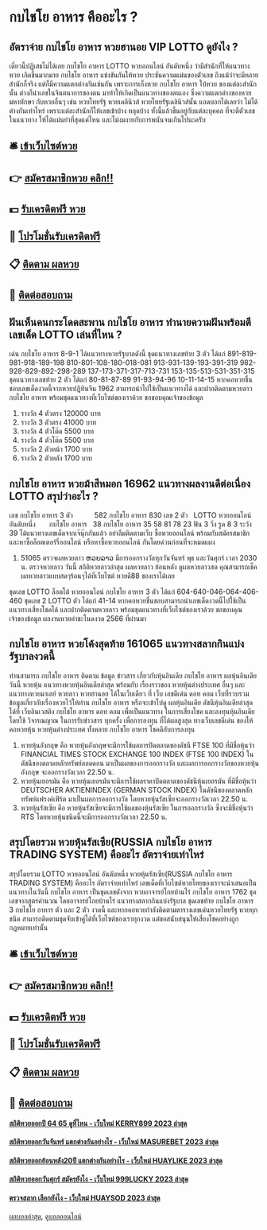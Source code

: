 # กบไชโย อาหาร คืออะไร ?
## อัตราจ่าย กบไชโย อาหาร หวยฮานอย VIP LOTTO ดูยังไง ?
เดี๋ยวนี้ปฏิเสธไม่ได้เลย กบไชโย อาหาร LOTTO หวยออนไลน์ อันดับหนึ่ง ว่ามีสำนักที่ให้แนวทางหวย เกิดขึ้นมากมาย กบไชโย อาหาร แข่งขันกันให้หวย ประชันความแม่นของตัวเลข ถึงแม้ว่าจะมีหลายสำนักก็จริง แต่ก็มีความแตกต่างกันเช่นกัน เพราะการเก็งหวย กบไชโย อาหาร ใบ้หวย ของแต่ละสำนักนั้น ต่างก็นำเลขในจินตนาการของตน มาทำให้เกิดเป็นแนวทางของตนเอง ซึ่งความแตกต่างของหวยมหาทักษา กับหวยอื่นๆ เช่น หวยไทยรัฐ หวยเดลินิวส์ หวยไทยรัฐเดลินิวส์นั้น แอดบอกได้เลยว่า ไม่ได้ต่างกันเท่าไหร่ เพราะแต่ละสำนักก็ให้เลขเข้าบ้าง หลุดบ้าง ทั้งนี้แล้วขึ้นอยู่กับแต่ละบุคคล ที่จะตีตัวเลขในแนวทาง ให้ได้แม่นยำที่สุดแค่ไหน และไม่งมงายกับการพนันจนเกินไปนะครับ

## 🛎 [เข้าเว็บไซต์หวย](https://bit.ly/3BG5bNw)
## 👉 [สมัครสมาชิกหวย คลิก!!](https://bit.ly/3BG5bNw)
## 💵 [รับเครดิตฟรี หวย](https://bit.ly/3C3mvgS)
## 👑 [โปรโมชั่นรับเครดิตฟรี](https://bit.ly/3C3mvgS)
## 📋 [ติดตาม ผลหวย](https://bit.ly/3C3mvgS)
## 📱 [ติดต่อสอบถาม](https://bit.ly/3C3mvgS)

## ฝันเห็นคนกระโดดสะพาน กบไชโย อาหาร ทำนายความฝันพร้อมตีเลขเด็ด LOTTO เล่นที่ไหน ?
เด่น กบไชโย อาหาร 8-9-1 ได้แนวทางหวยรัฐบาลดังนี้
ชุดแนวทางเลขท้าย 3 ตัว ได้แก่
891-819-981-918-189-198
810-801-108-180-018-081
913-931-139-193-391-319
982-928-829-892-298-289
137-173-371-317-713-731
153-135-513-531-351-315
ชุดแนวทางเลขท้าย 2 ตัว ได้แก่
80-81-87-89
91-93-94-96
10-11-14-15
หากคอหวยชื่นชอบเลขเด็ดงวดนี้จากหวยปฏิทินจีน 1962 สามารถนำไปใช้เป็นแนวทางได้ และฝากติดตามหวยลาว กบไชโย อาหาร พร้อมชุดแนวทางที่เว็บไซต์ของเราด้วย
ขอขอบคุณเจ้าของข้อมูล

1. รางวัล 4 ตัวตรง 120000 บาท
2. รางวัล 3 ตัวตรง 41000 บาท
3. รางวัล 4 ตัวโต๊ด 5500 บาท
4. รางวัล 4 ตัวโต๊ด 5500 บาท
5. รางวัล 2 ตัวหน้า 1700 บาท
6. รางวัล 2 ตัวหลัง 1700 บาท

## กบไชโย อาหาร หวยม้าสีหมอก 16962 แนวทางผลงานดีต่อเนื่อง LOTTO สรุปว่าอะไร ?
เลข กบไชโย อาหาร 3 ตัว           582 กบไชโย อาหาร 830
เลข 2 ตัว   LOTTO หวยออนไลน์ อันดับหนึ่ง       กบไชโย อาหาร   38 กบไชโย อาหาร 35 58 81 78 23
ฟัน 3
วิ่ง รูด 8 3
ระวัง 39
ได้แนวทางเลขเด็ดจากเจ๊นุ๊กกันแล้ว อย่าลืมติดตามเว็บ ซื้อหวยออนไลน์ พร้อมกับสมัครสมาชิกและหาซื้อล็อตเตอร์รี่ออนไลน์ หรือหาซื้อหวยออนไลน์ กันโดยด่วนก่อนที่จะหมดแผง
1. 51065 ตรวจผลหวยลาว ຫວຍລາວ มีการออกรางวัลทุกวันจันทร์ พุธ และวันศุกร์ เวลา 2030 น. ตรวจหวยลาว วันนี้ สถิติหวยลาวล่าสุด ผลหวยลาว ย้อนหลัง ดูผลหวยลาวสด คุณสามารถเช็คผลหวยลาวแบบสดๆร้อนๆได้ที่เว็บไซต์ หวยดี88 ของเราได้เลย

ชุดเลข LOTTO ล็อตโต้ หวยออนไลน์ กบไชโย อาหาร 3 ตัว ได้แก่
604-640-046-064-406-460
ชุดเลข 2 LOTTO ตัว ได้แก่
41-14
หากคอหวยชื่นชอบสามารถนำเลขเด็ดงวดนี้ไปใช้เป็นแนวทางเสี่ยงโชคได้ และฝากติดตามหวยลาว พร้อมชุดแนวทางที่เว็บไซต์ของเราด้วย
ขอขอบคุณเจ้าของข้อมูล
ผลงานหวยคำชะโนดงวด 2566 ที่ผ่านมา


## กบไชโย อาหาร หวยโค้งสุดท้าย 161065 แนวทางสลากกินแบ่งรัฐบาลงวดนี้
ท่านสามารถ กบไชโย อาหาร ติดตาม ข้อมูล ข่าวสาร เกี่ยวกับหุ้นอินเดีย กบไชโย อาหาร ผลหุ้นอินเดียวันนี้ หวยหุ้น แนวทางหวยหุ้นอินเดียล่าสุด พร้อมกับ
เรื่องราวของ หวยหุ้นต่างประเทศ อื่นๆ และแนวทางหวยมาเลย์ หวยลาว หวยฮานอย ได้ในเว็บเดียว ที่ เว็บ เลขดีเด่น ดอท คอม เว็บที่รวบรวมข้อมูลเกี่ยวกับเรื่องหวยไว้ให้ท่าน กบไชโย อาหาร หรือจะเข้าไปดู ผลหุ้นอินเดีย ดัชนีหุ้นอินเดียล่าสุด ได้ที่ เว็บอินเวสติง กบไชโย อาหาร ดอท คอม เพื่อเป็นแนวทาง ในการเสี่ยงโชค และลงทุนหุ้นอินเดียโดยใช้ วิจารณญาณ ในการรับข่าวสาร ทุกครั้ง เพื่อการลงทุน ที่ได้ผลสูงสุด ทางเว็บเลขดีเด่น ของให้คอหวยหุ้น หวยหุ้นต่างประเทศ ทั้งหลาย กบไชโย อาหาร โชคดีกับการลงทุน
1. หวยหุ้นอังกฤษ คือ หวยหุ้นอังกฤษจะมีการใช้ผลการปิดตลาดของดัชนี FTSE 100 ที่มีชื่อหุ้นว่า FINANCIAL TIMES STOCK EXCHANGE 100 INDEX (FTSE 100 INDEX) ในดัชนีของตลาดหลักทรัพย์ลอดดอน มาเป็นผลของการออกรางวัล และผลการออกรางวัลของหวยหุ้นอังกฤษ จะออกรางวัลเวลา 22.50 น.
2. หวยหุ้นเยอรมัน คือ หวยหุ้นเยอรมันจะมีการใช้ผลราคาปิดตลาดของดัชนีหุ้นเยอรมัน ที่มีชื่อหุ้นว่า DEUTSCHER AKTIENINDEX (GERMAN STOCK INDEX) ในดัชนีของตลาดหลักทรัพย์แฟรงค์เฟิร์ต มาเป็นผลการออกรางวัล โดยหวยหุ้นรัสเซียจะออกรางวัลเวลา 22.50 น.
3. หวยหุ้นรัสเซีย คือ หวยหุ้นรัสเซียจะมีการใช้ผลของหุ้นรัสเซีย ในการออกรางวัล ซึ่งจะมีชื่อหุ้นว่า RTS โดยหวยหุ้นชนิดนี้จะมีการออกรางวัลเวลา 22.50 น.

## สรุปโดยรวม หวยหุ้นรัสเซีย(RUSSIA กบไชโย อาหาร TRADING SYSTEM) คืออะไร อัตราจ่ายเท่าไหร่
สรุปโดยรวม LOTTO หวยออนไลน์ อันดับหนึ่ง หวยหุ้นรัสเซีย(RUSSIA กบไชโย อาหาร TRADING SYSTEM) คืออะไร อัตราจ่ายเท่าไหร่ เลขเด็ดที่เว็บไซต์หวยไทยของเราจะนำเสนอเป็นแนวทางในวันนี้ กบไชโย อาหาร เป็นชุดเลขดังจาก หวยอาจารย์โกยบ้านไร่ กบไชโย อาหาร 1762 ชุดเลขจากสูตรคำนวณ โดยอาจารย์โกยบ้านไร่ แนวทางสลากกินแบ่งรัฐบาล ชุดเลขท้าย กบไชโย อาหาร 3 กบไชโย อาหาร ตัว และ 2 ตัว งวดนี้ และหากคอหวยกำลังติดตามตารางเลขเด่นหวยไทยรัฐ หวยทุกชนิด สามารถติดตามชุดจับเข้าคู่ได้ที่เว็บไซต์ของเราทุกงวด แต่ขอสนับสนุนให้เสี่ยงโชคอย่างถูกกฎหมายเท่านั้น

## 🛎 [เข้าเว็บไซต์หวย](https://bit.ly/3BG5bNw)
## 👉 [สมัครสมาชิกหวย คลิก!!](https://bit.ly/3BG5bNw)
## 💵 [รับเครดิตฟรี หวย](https://bit.ly/3C3mvgS)
## 👑 [โปรโมชั่นรับเครดิตฟรี](https://bit.ly/3C3mvgS)
## 📋 [ติดตาม ผลหวย](https://bit.ly/3C3mvgS)
## 📱 [ติดต่อสอบถาม](https://bit.ly/3C3mvgS)

#### [สถิติหวยออกปี 64 65 ดูที่ไหน - เว็บใหม่ KERRY899 2023 ล่าสุด](https://atom.io/themes/สถิติหวยออกปี%2064%2065%20ดูที่ไหน%20-%20เว็บใหม่%20kerry899%202023%20ล่าสุด)
#### [สถิติหวยออกวันจันทร์ แตกต่างกันอย่างไร - เว็บใหม่ MASUREBET 2023 ล่าสุด](https://atom.io/themes/สถิติหวยออกวันจันทร์%20แตกต่างกันอย่างไร%20-%20เว็บใหม่%20masurebet%202023%20ล่าสุด)
#### [สถิติหวยออกย้อนหลัง20ปี แตกต่างกันอย่างไร - เว็บใหม่ HUAYLIKE 2023 ล่าสุด](https://atom.io/themes/สถิติหวยออกย้อนหลัง20ปี%20แตกต่างกันอย่างไร%20-%20เว็บใหม่%20huaylike%202023%20ล่าสุด)
#### [สถิติหวยออกวันศุกร์ สมัครยังไง - เว็บใหม่ 999LUCKY 2023 ล่าสุด](https://atom.io/themes/สถิติหวยออกวันศุกร์%20สมัครยังไง%20-%20เว็บใหม่%20999lucky%202023%20ล่าสุด)
#### [ตรวจสลาก เลือกยังไง - เว็บใหม่ HUAYSOD 2023 ล่าสุด](https://atom.io/themes/ตรวจสลาก%20เลือกยังไง%20-%20เว็บใหม่%20huaysod%202023%20ล่าสุด)

[ผลบอลล่าสุด](https://siamsport.tv "ผลบอลล่าสุด"), [ดูบอลออนไลน์](https://siamsport.tv/ดูบอลสด "ดูบอลออนไลน์")